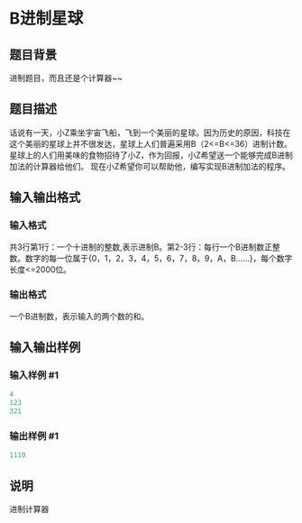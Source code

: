 # B进制星球

## 题目背景

进制题目，而且还是个计算器~~

## 题目描述

话说有一天，小Z乘坐宇宙飞船，飞到一个美丽的星球。因为历史的原因，科技在这个美丽的星球上并不很发达，星球上人们普遍采用B（2<=B<=36）进制计数。星球上的人们用美味的食物招待了小Z，作为回报，小Z希望送一个能够完成B进制加法的计算器给他们。 现在小Z希望你可以帮助他，编写实现B进制加法的程序。

## 输入输出格式

### 输入格式

共3行第1行：一个十进制的整数,表示进制B。第2-3行：每行一个B进制数正整数。数字的每一位属于{0，1，2，3，4，5，6，7，8，9，A，B……}，每个数字长度<=2000位。

### 输出格式

一个B进制数，表示输入的两个数的和。

## 输入输出样例

### 输入样例 #1

```cpp
4
123
321

```
### 输出样例 #1

```cpp
1110
```


## 说明

进制计算器

